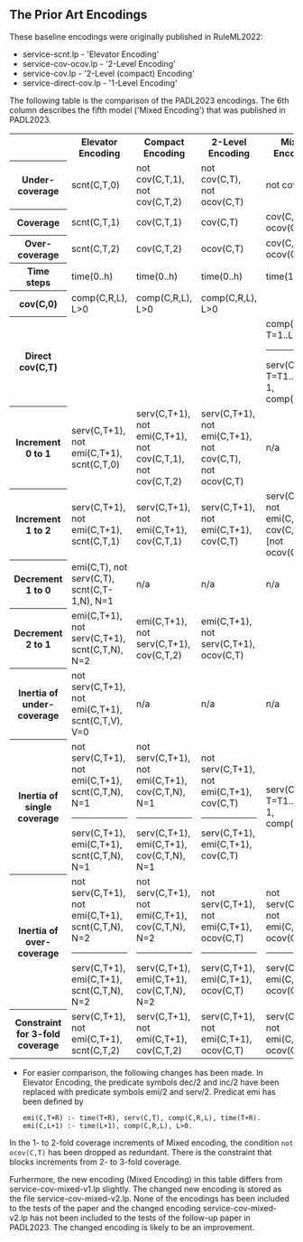 ## The Prior Art Encodings

These baseline encodings were originally published in RuleML2022:

- service-scnt.lp - 'Elevator Encoding' 
- service-cov-ocov.lp  -  '2-Level Encoding' 
- service-cov.lp  - '2-Level (compact) Encoding' 
- service-direct-cov.lp - '1-Level Encoding' 

The following table is the comparison of the PADL2023 encodings.   The 6th column describes the fifth model ('Mixed Encoding') that was published in PADL2023.

<table>
  <tr>
    <th></th>
    <th>Elevator Encoding</th>
    <th>Compact Encoding</th>
    <th>2-Level Encoding</th>
    <th>Mixed Encoding</th>
    <th>1-Level Encoding</th>
  </tr>
  <tr>
    <th>Under-coverage</th>
    <td>scnt(C,T,0)</td>
    <td>not cov(C,T,1), not cov(C,T,2)</td>
    <td>not cov(C,T), not ocov(C,T)</td>
    <td>not cov(C,T)</td>
    <td>not cov(C,T)</td>
  </tr>
  <tr>
    <th>Coverage</th>
    <td>scnt(C,T,1)</td>
    <td>cov(C,T,1)</td>
    <td>cov(C,T)</td>
    <td>cov(C,T), not ocov(C,T)</td>
    <td>cov(C,T), not ocov(C,T)</td>
  </tr>
    <tr>
    <th>Over-coverage</th>
    <td>scnt(C,T,2)</td>
    <td>cov(C,T,2)</td>
    <td>ocov(C,T)</td>
    <td>cov(C,T), ocov(C,T)</td>
    <td>cov(C,T), ocov(C,T)</td>
  </tr>
    <tr>
    <th>Time steps</th>
    <td>time(0..h)</td>
    <td>time(0..h)</td>
    <td>time(0..h)</td>
    <td>time(1..h)</td>
    <td>time(1..h)</td>
  </tr>
    <tr>
    <th>cov(C,0)</th>
    <td>comp(C,R,L), L>0</td>
    <td>comp(C,R,L), L>0</td>
    <td>comp(C,R,L), L>0</td>
    <td></td>
    <td></td>
  </tr>
    <tr>
    <th>Direct cov(C,T)</th>
    <td></td>
    <td></td>
    <td></td>
    <td>comp(C,R,L), T=1..L
      <hr/>serv(C,T1), T=T1..T1+R-1, comp(C,R,_)</td>
    <td>comp(C,R,L), T=1..L
      <hr/>serv(C,T1), T=T1..T1+R-1, comp(C,R,_)</td>
  </tr>
    <tr>
    <th>Increment 0 to 1</th>
    <td>serv(C,T+1), not emi(C,T+1), scnt(C,T,0)</td>
    <td>serv(C,T+1), not emi(C,T+1), not cov(C,T,1), not cov(C,T,2)</td>
    <td>serv(C,T+1), not emi(C,T+1), not cov(C,T), not ocov(C,T)</td>
    <td>n/a</td>
    <td>n/a</td>
  </tr>
    <tr>
    <th>Increment 1 to 2</th>
    <td>serv(C,T+1), not emi(C,T+1), scnt(C,T,1)</td>
    <td>serv(C,T+1), not emi(C,T+1), cov(C,T,1)</td>
    <td>serv(C,T+1), not emi(C,T+1), cov(C,T)</td>
    <td>serv(C,T+1), not emi(C,T+1), cov(C,T), <br>[not ocov(C,T)]</td>
    <td>cov(C,T,S1), cov(C,T,S2), S1>S2</td>
  </tr>
    <tr>
    <th>Decrement 1 to 0</th>
    <td>emi(C,T), not serv(C,T), scnt(C,T-1,N), N=1</td>
    <td>n/a</td>
    <td>n/a</td>
    <td>n/a</td>
    <td>n/a</td>
  </tr>
    <tr>
    <th>Decrement 2 to 1</th>
    <td>emi(C,T+1), not serv(C,T+1), scnt(C,T,N), N=2</td>
    <td>emi(C,T+1), not serv(C,T+1), cov(C,T,2)</td>
    <td>emi(C,T+1), not serv(C,T+1), ocov(C,T)</td>
    <td></td>
    <td></td>
  </tr>
    <tr>
    <th>Inertia of under-coverage</th>
    <td>not serv(C,T+1), not emi(C,T+1), scnt(C,T,V), V=0</td>
    <td>n/a</td>
    <td>n/a</td>
    <td>n/a</td>
    <td>n/a</td>
  </tr>
    <tr>
    <th>Inertia of single coverage</th>
    <td>not serv(C,T+1), not emi(C,T+1), scnt(C,T,N), N=1
    <hr>serv(C,T+1), emi(C,T+1), scnt(C,T,N), N=1</td>
    <td>not serv(C,T+1), not emi(C,T+1), cov(C,T,N), N=1
    <hr>serv(C,T+1), emi(C,T+1), cov(C,T,N), N=1</td>
    <td>not serv(C,T+1), not emi(C,T+1), cov(C,T)
    <hr>serv(C,T+1), emi(C,T+1), cov(C,T)</td>
    <td>serv(C,T1), T=T1..T1+R-1, comp(C,R,_)</td>
    <td>serv(C,T1), T=T1..T1+R-1, comp(C,R,_)</td>
  </tr>
    <tr>
    <th>Inertia of over-coverage</th>
    <td>not serv(C,T+1), not emi(C,T+1), scnt(C,T,N), N=2
      <hr/>serv(C,T+1), emi(C,T+1), scnt(C,T,N), N=2</td>
    <td>not serv(C,T+1), not emi(C,T+1), cov(C,T,N), N=2
      <hr/>serv(C,T+1), emi(C,T+1), cov(C,T,N), N=2</td>
    <td>not serv(C,T+1), not emi(C,T+1), ocov(C,T)
      <hr>serv(C,T+1), emi(C,T+1), ocov(C,T)</td>
    <td>not serv(C,T+1), not emi(C,T+1), ocov(C,T)
      <hr/>serv(C,T+1), emi(C,T+1), ocov(C,T)</td>
    <td>cov(C,T,S1), cov(C,T,S2), S1>S2</td>
  </tr>
    <tr>
    <th>Constraint for 3-fold coverage</th>
    <td>serv(C,T+1), not emi(C,T+1), scnt(C,T,2)</td>
    <td>serv(C,T+1), not emi(C,T+1), cov(C,T,2)</td>
    <td>serv(C,T+1), not emi(C,T+1), ocov(C,T)</td>
    <td>serv(C,T+1), not emi(C,T+1), ocov(C,T)</td>
    <td>serv(C,T+1), not emi(C,T+1), ocov(C,T)</td>
  </tr>
</table>

* For easier comparison, the following changes has been made.  In Elevator Encoding, the predicate symbols dec/2 and inc/2 have been replaced with predicate symbols emi/2 and serv/2.  Predicat emi has been defined by

  ```
  emi(C,T+R) :- time(T+R), serv(C,T), comp(C,R,L), time(T+R).
  emi(C,L+1) :- time(L+1), comp(C,R,L), L>0. 
  ```

In the 1- to 2-fold coverage increments of Mixed encoding, the condition `not ocov(C,T)` has been dropped as redundant.  There is the constraint that blocks increments from 2- to 3-fold coverage. 
  
Furhermore, the new encoding (Mixed Encoding) in this table differs from service-cov-mixed-v1.lp slightly.  The changed new encoding is stored as the file service-cov-mixed-v2.lp.  None of the encodings has been included to the tests of the paper and the changed encoding service-cov-mixed-v2.lp has not been included to the tests of the follow-up paper in PADL2023.   The changed encoding is likely to be an improvement.
 

